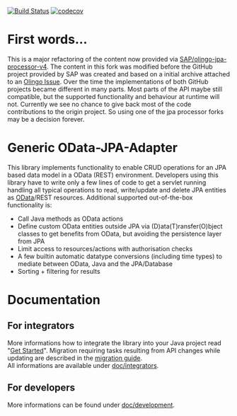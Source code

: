 [![Build Status](https://travis-ci.org/exxcellent/olingo-jpa-processor-v4.svg?branch=eXXcellent_adaptions)](https://travis-ci.org/exxcellent/olingo-jpa-processor-v4)
[![codecov](https://codecov.io/gh/exxcellent/olingo-jpa-processor-v4/branch/eXXcellent_adaptions/graph/badge.svg)](https://codecov.io/gh/exxcellent/olingo-jpa-processor-v4)

# First words...
This is a major refactoring of the content now provided via [SAP/olingo-jpa-processor-v4](https://github.com/SAP/olingo-jpa-processor-v4). The content in this fork was modified before the GitHub project provided by SAP was created and based on a initial archive attached to an [Olingo Issue](https://issues.apache.org/jira/browse/OLINGO-1010). Over the time the implementations of both GitHub projects became different in many parts. Most parts of the API maybe still compatible, but the supported functionality and behaviour at runtime will not.
Currently we see no chance to give back most of the code contributions to the origin project. So using one of the jpa processor forks may be a decision forever.

# Generic OData-JPA-Adapter
This library implements functionality to enable CRUD operations for an JPA based data model in a OData (REST) environment.
Developers using this library have to write only a few lines of code to get a servlet running handling all typical operations to read, write/update and delete JPA entities as [OData](http://www.odata.org/)/REST resources. Additional supported out-of-the-box functionality is:
* Call Java methods as OData actions
* Define custom OData entities outside JPA via (D)ata(T)ransfer(O)bject classes to get benefits from OData, but avoiding the persistence layer from JPA 
* Limit access to resources/actions with authorisation checks
* A few builtin automatic datatype conversions (including time types) to mediate between OData, Java and the JPA/Database
* Sorting + filtering for results

# Documentation
## For integrators
More informations how to integrate the library into your Java project read "[Get Started](doc/integrators/GetStarted.md)". Migration requiring tasks resulting from API changes while updating are described in the [migration guide](doc/integrators/MigrationGuide.md).  
All informations are available under [doc/integrators](doc/integrators/TableOfContent.md).

## For developers
More informations can be found under [doc/development](doc/development/TableOfContent.md).
